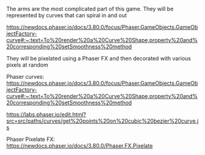 
The arms are the most complicated part of this game. They will be represented by curves that can spiral in and out

https://newdocs.phaser.io/docs/3.80.0/focus/Phaser.GameObjects.GameObjectFactory-curve#:~:text=To%20render%20a%20Curve%20Shape,property%20and%20corresponding%20setSmoothness%20method

They will be pixelated using a Phaser FX and then decorated with various pixels at random

Phaser curves:
https://newdocs.phaser.io/docs/3.80.0/focus/Phaser.GameObjects.GameObjectFactory-curve#:~:text=To%20render%20a%20Curve%20Shape,property%20and%20corresponding%20setSmoothness%20method

https://labs.phaser.io/edit.html?src=src/paths/curves/get%20points%20on%20cubic%20bezier%20curve.js

Phaser Pixelate FX:
https://newdocs.phaser.io/docs/3.80.0/Phaser.FX.Pixelate 